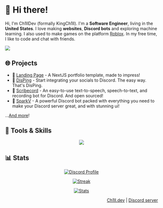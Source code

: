 # 👋 Hi there!
Hi, I'm Ch1llDev (formally KingCh1ll). I'm a <strong>Software Engineer</strong>, living in the <strong>United States</strong>. I love making <strong>websites</strong>, <strong>Discord bots</strong> and exploring machine learning. I also used to make games on the platform <a href="https://roblox.com">Roblox</a>. In my free time, I like to code and chat with friends.</p>

[![](https://komarev.com/ghpvc/?username=KingCh1ll&style=flat-square&color=blue)](https://komarev.com/)

## 🌐 Projects
- 💼 <a href="https://github.com/KingCh1ll/landing-page">Landing Page</a> - A NextJS portfolio template, made to impress!
- 📢 <a href="https://disping.xyz/">DisPing</a> - Start integrating your socials to Discord. The easy way. That's DisPing.
- 🎤 <a href="https://github.com/KingCh1ll/scribecord">Scribecord</a> - An easy-to-use text-to-speech, speech-to-text, and recording bot for Discord. And open sourced!
- 🤖 <a href="https://sparkv.tk/">SparkV</a> - A powerful Discord bot packed with everything you need to make your Discord server great, and with stunning ui!

...<a href="https://ch1ll.dev/projects">And more</a>!

## 💪 Tools & Skills
<div align="center">
  <img src="https://skillicons.dev/icons?perline=6&i=js,ts,html,css,sass,bootstrap,electron,vscode,lua,nodejs,py,bash,react,nextjs,linux,raspberrypi,express,cloudflare" />
</div>

## 📊 Stats
<div align="center">
  
  [![Discord Profile](https://ch1ll.dev/api/generateCard?id=571811686617710592)](https://discord.com/users/571811686617710592)

  [![Streak](https://github-readme-streak-stats.herokuapp.com?user=kingch1ll&theme=tokyonight_duo&hide_border=true)](https://github.com/KingCh1ll)

  [![Stats](https://stats.ch1ll.dev/api?username=KingCh1ll&count_private=true&show_owner=true&show_icons=true&bg_color=0d1117&title_color=ffffff&text_color=ffffff&icon_color=f04848&hide_border=true/)](https://github.com/KingCh1ll)
</div>

<div align="right">
  <a href="https://ch1ll.dev/">Ch1ll.dev</a> | <a href="https://discord.gg/PPtzT8Mu3h">Discord server</a>
</div>

<!--
user=KingCh1ll&theme=tokyonight_duo&hide_border=true&ring=4F8CC9&currStreakLabel=FFFFFF&sideNums=4F8CC9&dates=979797&sideLabels=FFFFFF&currStreakNum=FFFFFF&border=DD2727&stroke=00000000&background=00000000&fire=FF7600

<p align="center">
  <tr>
    <td style="padding: 0; width=50%" align="center">
      <img src="https://github-readme-stats.vercel.app/api/?username=KingCh1ll&text_color=2bd1ff&show_icons=true&bg_color=00000000&hide_border=true&icon_color=2bd1ff&hide_title=true&count_private=true&include_all_commits=true&enable_animations=true"/>
    </td>
    <td style="padding: 0; width=50%" align="center">
      <img src="https://github-readme-stats.vercel.app/api/top-langs/?username=KingCh1ll&title_color=4F8CC9&text_color=9f9f9f&show_icons=true&bg_color=00000000&hide_border=true&icon_color=4F8CC9&hide_title=true&count_private=true&enable_animations=true"/>
    </td>
  </tr>
</p>

![Metrics](https://github.com/KingCh1ll/KingCh1ll/blob/KingCh1ll/github-metrics.svg) -->
